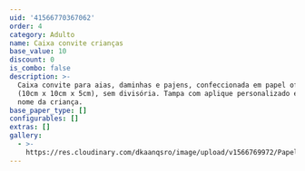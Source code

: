 ```yaml
---
uid: '41566770367062'
order: 4
category: Adulto
name: Caixa convite crianças
base_value: 10
discount: 0
is_combo: false
description: >-
  Caixa convite para aias, daminhas e pajens, confeccionada em papel offset 240g
  (10cm x 10cm x 5cm), sem divisória. Tampa com aplique personalizado e tag com
  nome da criança.
base_paper_type: []
configurables: []
extras: []
gallery:
  - >-
    https://res.cloudinary.com/dkaanqsro/image/upload/v1566769972/Papelaria%20adulto/Caixas_aias_e_pajens_-_Copia_bfggwb.jpg
---
```


